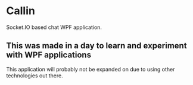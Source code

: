 # Callin
Socket.IO based chat WPF application.

## This was made in a day to learn and experiment with WPF applications
This application will probably not be expanded on due to using other  
technologies out there.  
